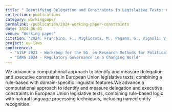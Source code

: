 ```yaml
---
title: " Identifying Delegation and Constraints in Legislative Texts: A Computational Method Applied to the European Union"
collection: publications
category: workingpaper
permalink: /publication/2024-working-paper-constraints
date: 2024-06-01
venue: "Working paper"
citation: "2024. Franchino, F., Migliorati, M., Pagano, G., Vignoli, V."
project: eu-laws
conferences:
  - "SISP 2023 - Workshop for the SG  on Research Methods for Political Science"
  - "IARG 2024 - Regulatory Governance in a Changing World"
---
```


We advance a computational approach to identify and measure delegation and executive constraints in European Union legislative texts, combining a rule-based with domain-specific linguistic features.We advance a computational approach to identify and measure delegation and executive constraints in European Union legislative texts, combining rule-based logic with natural language processing techniques, including named entity recognition.